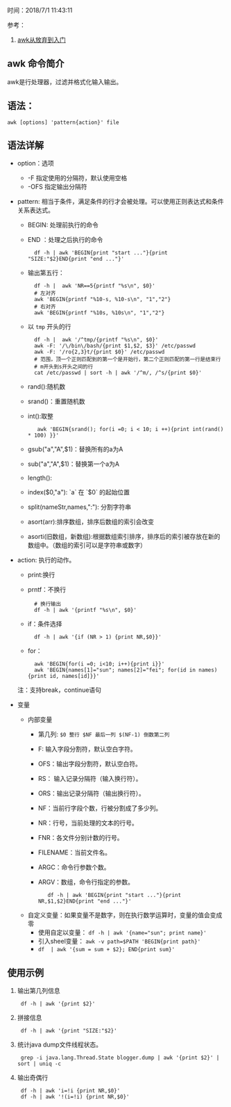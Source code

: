 时间：2018/7/1 11:43:11
 
参考：

1. [awk从放弃到入门](http://www.zsythink.net/archives/tag/awk/)

##  awk 命令简介

awk是行处理器，过滤并格式化输入输出。

## 语法：

	awk [options] 'pattern{action}' file

## 语法详解

* option：选项
	* -F 指定使用的分隔符，默认使用空格
	* -OFS 指定输出分隔符 
* pattern: 相当于条件，满足条件的行才会被处理。可以使用正则表达式和条件关系表达式。
	* BEGIN: 处理前执行的命令
	* END ：处理之后执行的命令
	
			df -h | awk 'BEGIN{print "start ..."}{print "SIZE:"$2}END{print "end ..."}'
	* 输出第五行：

			df -h |  awk 'NR==5{printf "%s\n", $0}'
			# 左对齐
			awk 'BEGIN{printf "%10-s, %10-s\n", "1","2"}
			# 右对齐
			awk 'BEGIN{printf "%10s, %10s\n", "1","2"}
	* 以 `tmp` 开头的行

		 	df -h |  awk '/^tmp/{printf "%s\n", $0}'
			awk -F: '/\/bin\/bash/{print $1,$2, $3}' /etc/passwd
			awk -F: '/ro{2,3}t/{print $0}' /etc/passwd
			# 范围，顶一个正则匹配到的第一个是开始行，第二个正则匹配的第一行是结束行
			# m开头到s开头之间的行
			cat /etc/passwd | sort -h | awk '/^m/, /^s/{print $0}'
	* rand():随机数
	* srand()：重置随机数
	* int():取整
	
			 awk 'BEGIN{srand(); for(i =0; i < 10; i ++){print int(rand() * 100) }}'
	* gsub("a","A",$1)：替换所有的a为A
	* sub("a","A",$1)：替换第一个a为A
	* length():
	* index($0,"a"): `a` 在 `$0` 的起始位置
	* split(nameStr,names,":"): 分割字符串
	* asort(arr):排序数组，排序后数组的索引会改变
	* asorti(旧数组，新数组):根据数组索引排序，排序后的索引被存放在新的数组中。（数组的索引可以是字符串或数字）
			
* action: 执行的动作。
	* print:换行
	* prntf：不换行

			# 换行输出
			df -h | awk '{printf "%s\n", $0}'
	* if：条件选择

			df -h | awk '{if (NR > 1) {print NR,$0}}'
	* for：
		
			awk 'BEGIN{for(i =0; i<10; i++){print i}}'
			awk 'BEGIN{names[1]="sun"; names[2]="fei"; for(id in names){print id, names[id]}}'
		
	注：支持break，continue语句

* 变量
	* 内部变量
		* 第几列: `$0 整行 $NF 最后一列 $(NF-1) 倒数第二列` 
		* F: 输入字段分割符，默认空白字符。
		* OFS：输出字段分割符，默认空白符。
		* RS： 输入记录分隔符（输入换行符）。
		* ORS：输出记录分隔符（输出换行符）。
		* NF：当前行字段个数，行被分割成了多少列。
		* NR：行号，当前处理的文本的行号。
		* FNR：各文件分别计数的行号。
		* FILENAME：当前文件名。
		* ARGC：命令行参数个数。
		* ARGV：数组，命令行指定的参数。

				 df -h | awk 'BEGIN{print "start ..."}{print NR,$1,$2}END{print "end ..."}'
	*  自定义变量：如果变量不是数字，则在执行数学运算时，变量的值会变成零
		* 使用自定以变量： `df -h | awk '{name="sun"; print name}'`
		* 引入sheel变量： `awk -v path=$PATH 'BEGIN{print path}'`
		* `df  | awk '{sum = sum + $2}; END{print sum}'`

## 使用示例

1. 输出第几列信息

		df -h | awk '{print $2}'
2. 拼接信息

		df -h | awk '{print "SIZE:"$2}'

1. 统计java dump文件线程状态。

		grep -i java.lang.Thread.State blogger.dump | awk '{print $2}' | sort | uniq -c
3. 输出奇偶行

		df -h | awk 'i=!i {print NR,$0}'
		df -h | awk '!(i=!i) {print NR,$0}'